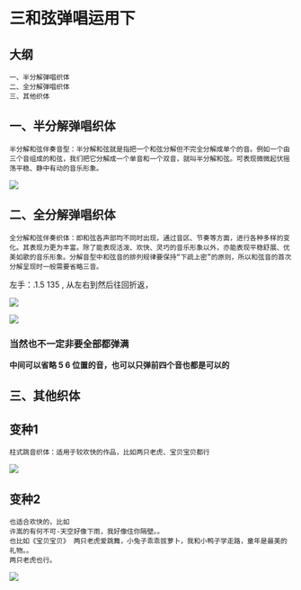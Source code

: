 # 三和弦弹唱运用下

## 大纲

```
一、半分解弹唱织体
二、全分解弹唱织体
三、其他织体

```

## 一、半分解弹唱织体

```
半分解和弦伴奏音型：半分解和弦就是指把一个和弦分解但不完全分解成单个的音。例如一个由三个音组成的和弦，我们把它分解成一个单音和一个双音，就叫半分解和弦。可表现微微起伏摇荡平稳、静中有动的音乐形象。

```


![](assets/030/01/04/08-1649684751474.png)



## 二、全分解弹唱织体


```
全分解和弦伴奏织体：即和弦各声部均不同时出现，通过音区、节奏等方面，进行各种多样的变化。其表现力更为丰富。除了能表现活泼、欢快、灵巧的音乐形象以外，亦能表现平稳舒展、优美如歌的音乐形象。分解音型中和弦音的排列规律要保持“下疏上密”的原则，所以和弦音的首次分解呈现时一般需要省略三音。

```

左手：.1.5   135 ,   从左右到然后往回折返，

![](assets/030/01/04/08-1649684975344.png)

![](assets/030/01/04/08-1649684980784.png)


### 当然也不一定非要全部都弹满

**中间可以省略 5 6 位置的音，也可以只弹前四个音也都是可以的**


## 三、其他织体

## 变种1

```
柱式跳音织体：适用于较欢快的作品，比如两只老虎、宝贝宝贝都行

```

![](assets/030/01/04/08-1649685054431.png)


## 变种2 

```
也适合欢快的，比如  
许嵩的有何不可-天空好像下雨，我好像住你隔壁。。
也比如《宝贝宝贝》 两只老虎爱跳舞，小兔子乖乖拔萝卜，我和小鸭子学走路，童年是最美的礼物。。
两只老虎也行。
```

![](assets/030/01/04/08-1650165627348.png)

